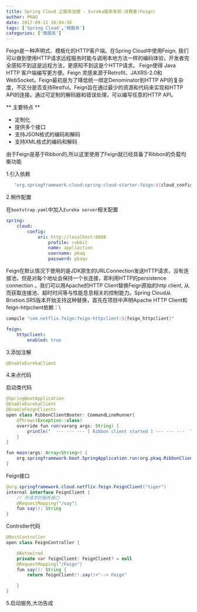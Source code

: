 ```yaml
---
title: Spring Cloud 之服务治理 - Eureka服务发现-消费者(Feign)
author: PKAQ
date: 2017-09-12 18:04:38
tags: ['Spring Cloud','微服务']
categories: ['微服务']
---
```

Feign是一种声明式、模板化的HTTP客户端。在Spring Cloud中使用Feign, 我们可以做到使用HTTP请求远程服务时能与调用本地方法一样的编码体验，开发者完全感知不到这是远程方法，更感知不到这是个HTTP请求。
Feign使得 Java HTTP 客户端编写更方便。Feign 灵感来源于Retrofit、JAXRS-2.0和WebSocket。Feign最初是为了降低统一绑定Denominator到HTTP API的复杂度，不区分是否支持Restful。Feign旨在通过最少的资源和代码来实现和HTTP API的连接。通过可定制的解码器和错误处理，可以编写任意的HTTP API。

** 主要特点 **
- 定制化
- 提供多个接口
- 支持JSON格式的编码和解码
- 支持XML格式的编码和解码

由于Feign是基于Ribbon的,所以这里使用了Feign就已经具备了Ribbon的负载均衡功能
<!-- more -->
1.引入依赖

```groovy
   "org.springframework.cloud:spring-cloud-starter-feign:${cloud_config}"
```
2.稍作配置

在`bootstrap.yaml`中加入`Eureka server`相关配置
```yaml
spring:
    cloud:
        config:
            uri: http://localhost:8888
                profile: rabbit
                name: appliaction
                username: pkaq
                password: pkaqx
```


Feign在默认情况下使用的是JDK原生的URLConnection发送HTTP请求，没有连接池，但是对每个地址会保持一个长连接，即利用HTTP的persistence connection 。我们可以用Apache的HTTP Client替换Feign原始的http client, 从而获取连接池、超时时间等与性能息息相关的控制能力。Spring Cloud从Brixtion.SR5版本开始支持这种替换，首先在项目中声明Apache HTTP Client和feign-httpclient依赖：\
```groovy
compile "com.netflix.feign:feign-httpclient:${feign_httpclient}"
```

```yaml
feign:
    httpclient:
        enabled: true
```
3.添加注解

```java
@EnableEurekaClient
```
4.来点代码

启动类代码
```java
@SpringBootApplication
@EnableEurekaClient
@EnableFeignClients
open class RibbonClientBooter: CommandLineRunner{
    @Throws(Exception::class)
    override fun run(vararg args: String) {
        println("  --- --- --- [ Ribbon client started ] --- --- ---  ")
    }
}

fun main(args: Array<String>) {
    org.springframework.boot.SpringApplication.run(org.pkaq.RibbonClientBooter::class.java, *args)
}
```

Feign接口

```java
@org.springframework.cloud.netflix.feign.FeignClient("tiger")
internal interface FeignClient {
    // 所请求的服务接口
    @RequestMapping("/say")
    fun say(): String
}
```

Controller代码

```java
@RestController
open class FeignController {

    @Autowired
    private var feignClient: FeignClient? = null
    @RequestMapping("/Feign")
    fun say(): String {
        return feignClient!!.say()+"--> Feign"

    }
}
```

5.启动服务,大功告成